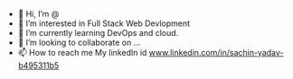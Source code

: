 - 👋 Hi, I’m @
- 👀 I’m interested in Full Stack Web Devlopment
- 🌱 I’m currently learning DevOps and cloud.
- 💞️ I’m looking to collaborate on ...
- 📫 How to reach me My linkedIn id www.linkedin.com/in/sachin-yadav-b495311b5

<!---
 is a ✨ special ✨ repository because its `README.md` (this file) appears on your GitHub profile.
You can click the Preview link to take a look at your changes.
--->
